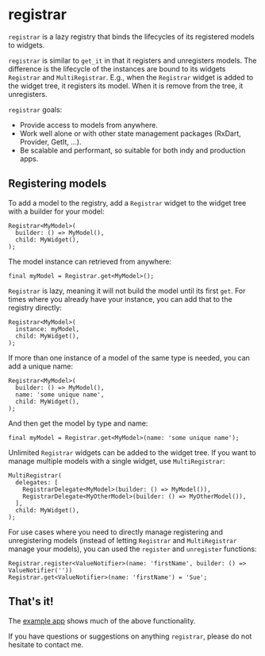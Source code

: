 # registrar

`registrar` is a lazy registry that binds the lifecycles of its registered models to widgets.

`registrar` is similar to `get_it` in that it registers and unregisters models. The difference is the lifecycle of the instances are bound to its widgets `Registrar` and `MultiRegistrar`. E.g., when the `Registrar` widget is added to the widget tree, it registers its model. When it is remove from the tree, it unregisters.

`registrar` goals:
- Provide access to models from anywhere.
- Work well alone or with other state management packages (RxDart, Provider, GetIt, ...).
- Be scalable and performant, so suitable for both indy and production apps.

## Registering models

To add a model to the registry, add a `Registrar` widget to the widget tree with a builder for your model:

    Registrar<MyModel>(
      builder: () => MyModel(),
      child: MyWidget(),
    );

The model instance can retrieved from anywhere:

    final myModel = Registrar.get<MyModel>();

`Registrar` is lazy, meaning it will not build the model until its first `get`. For times where you already have your instance, you can add that to the registry directly:

    Registrar<MyModel>(
      instance: myModel,
      child: MyWidget(),
    );

If more than one instance of a model of the same type is needed, you can add a unique name:

    Registrar<MyModel>(
      builder: () => MyModel(),
      name: 'some unique name',
      child: MyWidget(),
    );

And then get the model by type and name:

    final myModel = Registrar.get<MyModel>(name: 'some unique name');

Unlimited `Registrar` widgets can be added to the widget tree. If you want to manage multiple models with a single widget, use `MultiRegistrar`:

    MultiRegistrar(
      delegates: [
        RegistrarDelegate<MyModel>(builder: () => MyModel()),
        RegistrarDelegate<MyOtherModel>(builder: () => MyOtherModel()),
      ],
      child: MyWidget(),
    );

For use cases where you need to directly manage registering and unregistering models (instead of letting `Registrar` and `MultiRegistrar` manage your models), you can used the `register` and `unregister` functions:

    Registrar.register<ValueNotifier>(name: 'firstName', builder: () => ValueNotifier(''))
    Registrar.get<ValueNotifier>(name: 'firstName') = 'Sue';

## That's it! 

The [example app](https://github.com/buttonsrtoys/registrar/tree/main/example) shows much of the above functionality.

If you have questions or suggestions on anything `registrar`, please do not hesitate to contact me.